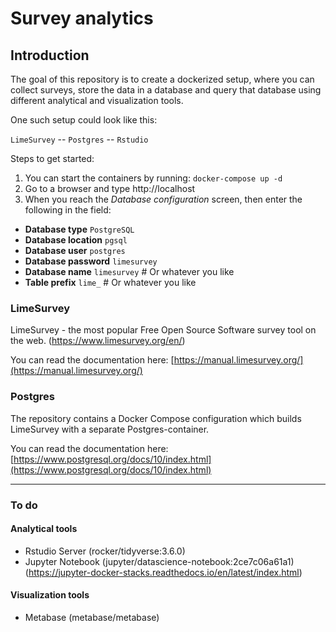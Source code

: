 Survey analytics
==========

## Introduction
The goal of this repository is to create a dockerized setup, where you can collect surveys, store the data in a database and query that database using different analytical and visualization tools. 

One such setup could look like this:

`LimeSurvey` -- `Postgres` -- `Rstudio` 



Steps to get started:

1. You can start the containers by running: `docker-compose up -d`
2. Go to a browser and type http://localhost 
3. When you reach the *Database configuration* screen, then enter the following in the field:
  - **Database type** `PostgreSQL`
  - **Database location** `pgsql`
  - **Database user** `postgres`
  - **Database password** `limesurvey`
  - **Database name** `limesurvey` # Or whatever you like
  - **Table prefix** `lime_` # Or whatever you like


### LimeSurvey
LimeSurvey - the most popular Free Open Source Software survey tool on the web. (https://www.limesurvey.org/en/)

You can read the documentation here: [https://manual.limesurvey.org/](https://manual.limesurvey.org/)


### Postgres
The repository contains a Docker Compose configuration which builds LimeSurvey with a separate Postgres-container.

You can read the documentation here: [https://www.postgresql.org/docs/10/index.html](https://www.postgresql.org/docs/10/index.html)


----

### To do

#### Analytical tools
- Rstudio Server (rocker/tidyverse:3.6.0)
- Jupyter Notebook (jupyter/datascience-notebook:2ce7c06a61a1) (https://jupyter-docker-stacks.readthedocs.io/en/latest/index.html)

#### Visualization tools
- Metabase (metabase/metabase)
